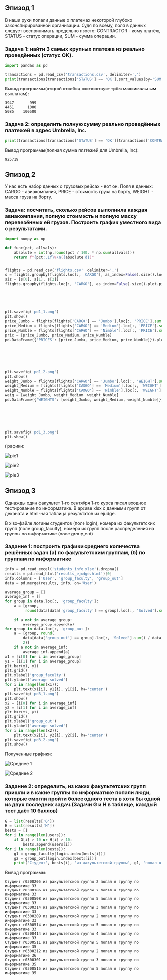 ## Эпизод 1
В наши руки попали данные о платежах некоторой глубоко законспирированной организации.
Судя по всему, поля в данных следует воспринимать предельно просто: CONTRACTOR - кому платёж, STATUS - статус операции, SUM - сумма операции. 

### Задача 1: найти 3 самых крупных платежа из реально проведённых (статус OK).
```Python
import pandas as pd

transactions = pd.read_csv('transactions.csv', delimiter=',')
print(transactions[transactions['STATUS'] == 'OK'].sort_values(by='SUM').drop_duplicates('SUM').loc[:, 'SUM'][-3:])
```

Вывод программы(второй столбец соотвествует трём максимальным выплатам):
```
3947       999
4451      1000
5085    100500
```

### Задача 2: определить полную сумму реально проведённых платежей в адрес Umbrella, Inc.
```Python
print(transactions[transactions['STATUS'] == 'OK'][transactions['CONTRACTOR'] == 'Umbrella, Inc']['SUM'].sum())
```

Вывод программы(полная сумма платежей для Umbrella, Inc):
```
925719
```


## Эпизод 2
У нас есть набор данных о грузовых рейсах - вот он. Поля в данных: CARGO - авиакомпания, PRICE - стоимость груза на борту, WEIGHT - масса груза на борту.

### Задача: посчитать, сколько рейсов выполнила каждая авиакомпания, полную стоимость и полную массу перевезённых ей грузов. Построить график уместного вида с результатами.
```Python
import numpy as np

def func(pct, allvals):
    absolute = int(np.round(pct / 100. * np.sum(allvals)))
    return f"{pct:.1f}%\n({absolute:d})"


flights = pd.read_csv('flights.csv', delimiter=',')
s = flights.groupby(flights.loc[:, 'CARGO'], as_index=False).size().loc[:, 'size']
siz = [s[0], s[1], s[2]]
flights.groupby(flights.loc[:, 'CARGO'], as_index=False).size().plot.pie(y='size',
                                                                         labels=flights.loc[:,
                                                                                'CARGO'].drop_duplicates(),
                                                                         autopct=lambda pct: func(pct, siz),
                                                                         startangle=300, fontsize=13,
                                                                         title='Количество перелетов')
plt.savefig('pd1_1.png')
plt.show()
price_Jumbo = flights[flights['CARGO'] == 'Jumbo'].loc[:, 'PRICE'].sum()
price_Medium = flights[flights['CARGO'] == 'Medium'].loc[:, 'PRICE'].sum()
price_Numble = flights[flights['CARGO'] == 'Nimble'].loc[:, 'PRICE'].sum()
pric = [price_Jumbo, price_Medium, price_Numble]
pd.DataFrame({'PRICES': [price_Jumbo, price_Medium, price_Numble]}).plot.pie(y='PRICES',
                                                                             labels=flights.loc[:,
                                                                                    'CARGO'].drop_duplicates(),
                                                                             autopct=lambda pct: func(pct, pric),
                                                                             startangle=300,
                                                                             fontsize=11,
                                                                             title='Стоимость')
plt.savefig('pd1_2.png')
plt.show()
weight_Jumbo = flights[flights['CARGO'] == 'Jumbo'].loc[:, 'WEIGHT'].sum()
weight_Medium = flights[flights['CARGO'] == 'Medium'].loc[:, 'WEIGHT'].sum()
weight_Numble = flights[flights['CARGO'] == 'Nimble'].loc[:, 'WEIGHT'].sum()
weig = [weight_Jumbo, weight_Medium, weight_Numble]
pd.DataFrame({'WEIGHTS': [weight_Jumbo, weight_Medium, weight_Numble]}).plot.pie(y='WEIGHTS',
                                                                                 labels=flights.loc[:,
                                                                                        'CARGO'].drop_duplicates(),
                                                                                 autopct=lambda pct: func(pct, weig),
                                                                                 startangle=30,
                                                                                 fontsize=13,
                                                                                 title='Вес')
plt.savefig('pd1_3.png')
plt.show()
```

Графики:

![pie1](pd1_1.png)

![pie2](pd1_2.png)

![pie3](pd1_3.png)



## Эпизод 3
Однажды один факультет 1-го сентября 1-го курса писал входное тестирование по информатике. В архиве xlsx с данными групп от деканата и html-ная таблица результатов из ejudge. 

В xlsx-файле логины студентов (поле login), номера их факультетских групп (поле group_faculty), номера их групп после распределения на группы по информатике (поле group_out).

### Задание 1: построить графики среднего количества решённых задач (а) по факультетским группам, (б) по группам по информатике
```Python
info = pd.read_excel('students_info.xlsx').dropna()
results = pd.read_html('results_ejudge.html')[0]
info.columns = ['User', 'group_faculty', 'group_out']
data = pd.merge(results, info, on='User')

average_group = []
average_inf = []
for group in data.loc[:, 'group_faculty']:
    a = [group,
         round(data[data['group_faculty'] == group].loc[:, 'Solved'].sum() / data[data['group_faculty'] == group].loc[:,
                                                                             'User'].size, 2)]
    if a not in average_group:
        average_group.append(a)
for group in data.loc[:, 'group_out']:
    a = [group, round(
        data[data['group_out'] == group].loc[:, 'Solved'].sum() / data[data['group_out'] == group].loc[:, 'User'].size,
        2)]
    if a not in average_inf:
        average_inf.append(a)
x1 = [i[0] for i in average_group]
y1 = [i[1] for i in average_group]
plt.bar(x1, y1)
plt.grid()
plt.xlabel('group_faculty')
plt.ylabel('average solved')
for i in range(len(x1)):
    plt.text(x1[i], y1[i], y1[i], ha='center')
plt.savefig('pd3_1.png')
plt.show()
x2 = [i[0] for i in average_inf]
y2 = [i[1] for i in average_inf]
plt.bar(x2, y2)
plt.grid()
plt.xlabel('group_out')
plt.ylabel('average solved')
for i in range(len(x2)):
    plt.text(x2[i], y2[i], y2[i], ha='center')
plt.savefig('pd3_2.png')
plt.show()
```

Полученные графики:

![Среднее 1](pd3_!.png)

![Среднее 2](pd3_2.png)


### Задание 2: определить, из каких факультетских групп пришли и в какие группы по информатике попали люди, которые смогли пройти более одного теста в хотя бы одной из двух последних задач.(Задачи G и H в таблице, каждый тест даёт 10 баллов)
```Python
G = list(results['G'])
H = list(results['H'])
bests = []
for i in range(len(users)):
    if G[i] > 10 or H[i] > 10:
        bests.append(users[i])
for i in range(len(bests)):
    g1 = group_faculty[login.index(bests[i])]
    g2 = group_out[login.index(bests[i])]
    print('Студент', bests[i], 'из факультетской группы', g1, 'попал в группу по информатике', g2)
```

Вывод программы:
```
Студент r0300205 из факультетской группы 2 попал в группу по информатике 33
Студент r0300206 из факультетской группы 2 попал в группу по информатике 33
Студент r0300508 из факультетской группы 5 попал в группу по информатике 33
Студент r0300314 из факультетской группы 3 попал в группу по информатике 33
Студент r0300209 из факультетской группы 2 попал в группу по информатике 33
Студент r0300514 из факультетской группы 5 попал в группу по информатике 33
Студент r0300414 из факультетской группы 4 попал в группу по информатике 33
Студент r0300511 из факультетской группы 5 попал в группу по информатике 35
Студент r0300212 из факультетской группы 2 попал в группу по информатике 36
Студент r0300301 из факультетской группы 3 попал в группу по информатике 35
Студент r0300515 из факультетской группы 5 попал в группу по информатике 35
```
